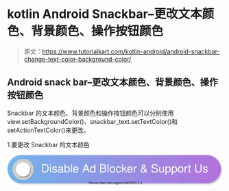 # kotlin Android Snackbar–更改文本颜色、背景颜色、操作按钮颜色

> 原文：<https://www.tutorialkart.com/kotlin-android/android-snackbar-change-text-color-background-color/>

## Android snack bar–更改文本颜色、背景颜色、操作按钮颜色

Snackbar 的文本颜色、背景颜色和操作按钮颜色可以分别使用 view.setBackgroundColor()、snackbar_text.setTextColor()和 setActionTextColor()来更改。

1.要更改 Snackbar 的文本颜色

[![](img/925da31b32d6bc3827932f6c8afb11bb.png)](https://www.tutorialkart.com/)